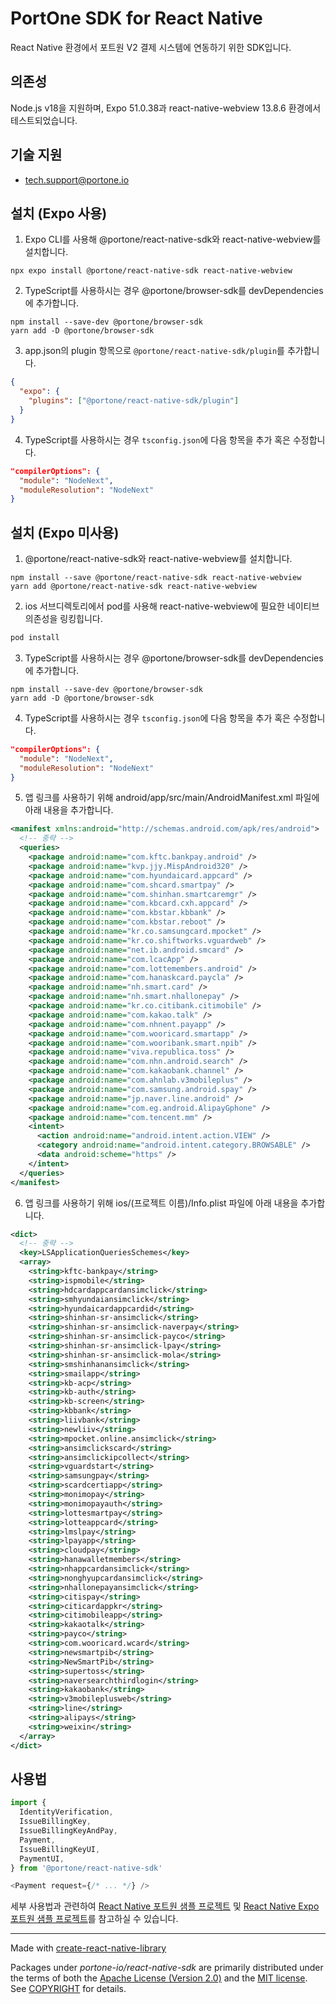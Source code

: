# PortOne SDK for React Native

React Native 환경에서 포트원 V2 결제 시스템에 연동하기 위한 SDK입니다.

## 의존성

Node.js v18을 지원하며, Expo 51.0.38과 react-native-webview 13.8.6 환경에서
테스트되었습니다.

## 기술 지원

- tech.support@portone.io

## 설치 (Expo 사용)

1. Expo CLI를 사용해 @portone/react-native-sdk와 react-native-webview를
   설치합니다.

```shell
npx expo install @portone/react-native-sdk react-native-webview
```

2. TypeScript를 사용하시는 경우 @portone/browser-sdk를 devDependencies에 추가합니다.

```shell
npm install --save-dev @portone/browser-sdk
yarn add -D @portone/browser-sdk
```

3. app.json의 plugin 항목으로 `@portone/react-native-sdk/plugin`를 추가합니다.

```json
{
  "expo": {
    "plugins": ["@portone/react-native-sdk/plugin"]
  }
}
```

4. TypeScript를 사용하시는 경우 `tsconfig.json`에 다음 항목을 추가 혹은 수정합니다.

```json
"compilerOptions": {
  "module": "NodeNext",
  "moduleResolution": "NodeNext"
}
```

## 설치 (Expo 미사용)

1. @portone/react-native-sdk와 react-native-webview를
   설치합니다.

```shell
npm install --save @portone/react-native-sdk react-native-webview
yarn add @portone/react-native-sdk react-native-webview
```

2. ios 서브디렉토리에서 pod를 사용해 react-native-webview에 필요한 네이티브 의존성을 링킹힙니다.

```sh
pod install
```

3. TypeScript를 사용하시는 경우 @portone/browser-sdk를 devDependencies에 추가합니다.

```shell
npm install --save-dev @portone/browser-sdk
yarn add -D @portone/browser-sdk
```

4. TypeScript를 사용하시는 경우 `tsconfig.json`에 다음 항목을 추가 혹은 수정합니다.

```json
"compilerOptions": {
  "module": "NodeNext",
  "moduleResolution": "NodeNext"
}
```

5. 앱 링크를 사용하기 위해 android/app/src/main/AndroidManifest.xml 파일에 아래 내용을 추가합니다.

```xml
<manifest xmlns:android="http://schemas.android.com/apk/res/android">
  <!-- 중략 -->
  <queries>
    <package android:name="com.kftc.bankpay.android" />
    <package android:name="kvp.jjy.MispAndroid320" />
    <package android:name="com.hyundaicard.appcard" />
    <package android:name="com.shcard.smartpay" />
    <package android:name="com.shinhan.smartcaremgr" />
    <package android:name="com.kbcard.cxh.appcard" />
    <package android:name="com.kbstar.kbbank" />
    <package android:name="com.kbstar.reboot" />
    <package android:name="kr.co.samsungcard.mpocket" />
    <package android:name="kr.co.shiftworks.vguardweb" />
    <package android:name="net.ib.android.smcard" />
    <package android:name="com.lcacApp" />
    <package android:name="com.lottemembers.android" />
    <package android:name="com.hanaskcard.paycla" />
    <package android:name="nh.smart.card" />
    <package android:name="nh.smart.nhallonepay" />
    <package android:name="kr.co.citibank.citimobile" />
    <package android:name="com.kakao.talk" />
    <package android:name="com.nhnent.payapp" />
    <package android:name="com.wooricard.smartapp" />
    <package android:name="com.wooribank.smart.npib" />
    <package android:name="viva.republica.toss" />
    <package android:name="com.nhn.android.search" />
    <package android:name="com.kakaobank.channel" />
    <package android:name="com.ahnlab.v3mobileplus" />
    <package android:name="com.samsung.android.spay" />
    <package android:name="jp.naver.line.android" />
    <package android:name="com.eg.android.AlipayGphone" />
    <package android:name="com.tencent.mm" />
    <intent>
      <action android:name="android.intent.action.VIEW" />
      <category android:name="android.intent.category.BROWSABLE" />
      <data android:scheme="https" />
    </intent>
  </queries>
</manifest>
```

6. 앱 링크를 사용하기 위해 ios/(프로젝트 이름)/Info.plist 파일에 아래 내용을 추가합니다.

```xml
<dict>
  <!-- 중략 -->
  <key>LSApplicationQueriesSchemes</key>
  <array>
    <string>kftc-bankpay</string>
    <string>ispmobile</string>
    <string>hdcardappcardansimclick</string>
    <string>smhyundaiansimclick</string>
    <string>hyundaicardappcardid</string>
    <string>shinhan-sr-ansimclick</string>
    <string>shinhan-sr-ansimclick-naverpay</string>
    <string>shinhan-sr-ansimclick-payco</string>
    <string>shinhan-sr-ansimclick-lpay</string>
    <string>shinhan-sr-ansimclick-mola</string>
    <string>smshinhanansimclick</string>
    <string>smailapp</string>
    <string>kb-acp</string>
    <string>kb-auth</string>
    <string>kb-screen</string>
    <string>kbbank</string>
    <string>liivbank</string>
    <string>newliiv</string>
    <string>mpocket.online.ansimclick</string>
    <string>ansimclickscard</string>
    <string>ansimclickipcollect</string>
    <string>vguardstart</string>
    <string>samsungpay</string>
    <string>scardcertiapp</string>
    <string>monimopay</string>
    <string>monimopayauth</string>
    <string>lottesmartpay</string>
    <string>lotteappcard</string>
    <string>lmslpay</string>
    <string>lpayapp</string>
    <string>cloudpay</string>
    <string>hanawalletmembers</string>
    <string>nhappcardansimclick</string>
    <string>nonghyupcardansimclick</string>
    <string>nhallonepayansimclick</string>
    <string>citispay</string>
    <string>citicardappkr</string>
    <string>citimobileapp</string>
    <string>kakaotalk</string>
    <string>payco</string>
    <string>com.wooricard.wcard</string>
    <string>newsmartpib</string>
    <string>NewSmartPib</string>
    <string>supertoss</string>
    <string>naversearchthirdlogin</string>
    <string>kakaobank</string>
    <string>v3mobileplusweb</string>
    <string>line</string>
    <string>alipays</string>
    <string>weixin</string>
  </array>
</dict>
```

## 사용법

```js
import {
  IdentityVerification,
  IssueBillingKey,
  IssueBillingKeyAndPay,
  Payment,
  IssueBillingKeyUI,
  PaymentUI,
} from '@portone/react-native-sdk'

<Payment request={/* ... */} />
```

세부 사용법과 관련하여 [React Native 포트원 샘플 프로젝트](https://github.com/portone-io/portone-sample/tree/main/react-native) 및 [React Native Expo 포트원 샘플 프로젝트](https://github.com/portone-io/portone-sample/tree/main/react-native-expo)를 참고하실 수 있습니다.

---

Made with
[create-react-native-library](https://github.com/callstack/react-native-builder-bob)

Packages under _portone-io/react-native-sdk_ are primarily distributed under the
terms of both the [Apache License (Version 2.0)] and the [MIT license]. See
[COPYRIGHT] for details.

[MIT license]: LICENSE-MIT
[Apache License (Version 2.0)]: LICENSE-APACHE
[COPYRIGHT]: COPYRIGHT
